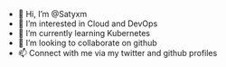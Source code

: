 - 👋 Hi, I’m @Satyxm
- 👀 I’m interested in Cloud and DevOps
- 🌱 I’m currently learning Kubernetes
- 💞️ I’m looking to collaborate on github
- 📫 Connect with me via my twitter and github profiles

<!---
Satyxm/Satyxm is a ✨ special ✨ repository because its `README.md` (this file) appears on your GitHub profile.
You can click the Preview link to take a look at your changes.
--->
